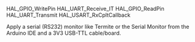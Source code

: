 
HAL_GPIO_WritePin
HAL_UART_Receive_IT
HAL_GPIO_ReadPin
HAL_UART_Transmit
HAL_USART_RxCpltCallback

Apply a serial (RS232) monitor like Termite or the Serial Monitor from the Arduino IDE and a 3V3 USB-TTL cable/board.
